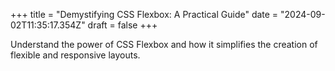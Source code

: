 +++
title = "Demystifying CSS Flexbox: A Practical Guide"
date = "2024-09-02T11:35:17.354Z"
draft = false
+++

  Understand the power of CSS Flexbox and how it simplifies the creation of flexible and responsive layouts.
        